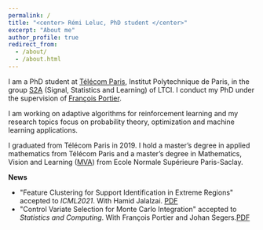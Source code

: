 ```yaml
---
permalink: /
title: "<center> Rémi Leluc, PhD student </center>"
excerpt: "About me"
author_profile: true
redirect_from: 
  - /about/
  - /about.html
---
```


I am a PhD student at [Télécom Paris](https://www.telecom-paris.fr/), Institut Polytechnique de Paris, in the group [S2A](http://www.tsi.telecom-paristech.fr/ssa/) (Signal, Statistics and Learning) of LTCI. I conduct my PhD under the supervision of [François Portier](https://sites.google.com/site/fportierwebpage/). 
  
I am working on adaptive algorithms for reinforcement learning and my research topics focus on probability theory, optimization and machine learning applications.
 
I graduated from Télécom Paris in 2019. I hold a master’s degree in applied mathematics from Télécom Paris and a master’s degree in Mathematics, Vision and Learning ([MVA](https://www.master-mva.com/)) from Ecole Normale Supérieure Paris-Saclay.

**News**
- "Feature Clustering for Support Identification in Extreme Regions" accepted to _ICML2021_. With Hamid Jalalzai. [PDF](https://arxiv.org/abs/2008.07365)
- "Control Variate Selection for Monte Carlo Integration" accepted to _Statistics and Computing_. With François Portier and Johan Segers.[PDF](https://arxiv.org/abs/1906.10920)

